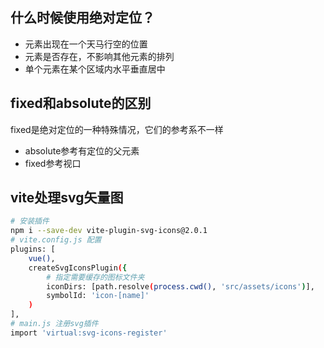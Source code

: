 ## 什么时候使用绝对定位？
- 元素出现在一个天马行空的位置
- 元素是否存在，不影响其他元素的排列
- 单个元素在某个区域内水平垂直居中

## fixed和absolute的区别

fixed是绝对定位的一种特殊情况，它们的参考系不一样
- absolute参考有定位的父元素
- fixed参考视口

## vite处理svg矢量图
```bash
# 安装插件
npm i --save-dev vite-plugin-svg-icons@2.0.1
# vite.config.js 配置
plugins: [
    vue(),
    createSvgIconsPlugin({
        # 指定需要缓存的图标文件夹
        iconDirs: [path.resolve(process.cwd(), 'src/assets/icons')],
        symbolId: 'icon-[name]'
    )
],
# main.js 注册svg插件
import 'virtual:svg-icons-register'
```